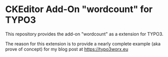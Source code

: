 # CKEditor Add-On "wordcount" for TYPO3

This repository provides the add-on "wordcount" as a extension for TYPO3.

The reason for this extension is to provide a nearly complete example (aka prove of concept) for my blog post at
 https://typo3worx.eu
 
 

